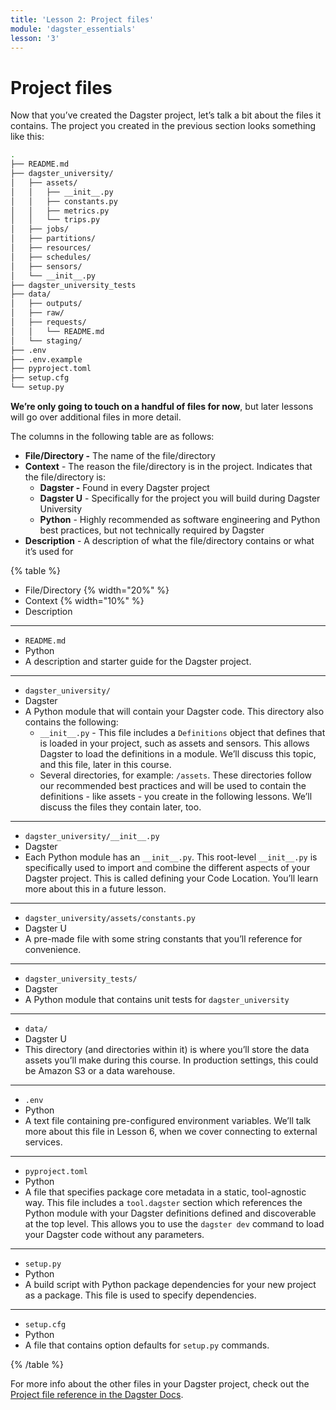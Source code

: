 ```yaml
---
title: 'Lesson 2: Project files'
module: 'dagster_essentials'
lesson: '3'
---
```


# Project files

Now that you’ve created the Dagster project, let’s talk a bit about the files it contains. The project you created in the previous section looks something like this:

```bash
.
├── README.md
├── dagster_university/
│   ├── assets/
│   │   ├── __init__.py
│   │   ├── constants.py
│   │   ├── metrics.py
│   │   └── trips.py
│   ├── jobs/
│   ├── partitions/
│   ├── resources/
│   ├── schedules/
│   ├── sensors/
│   └── __init__.py
├── dagster_university_tests
├── data/
│   ├── outputs/
│   ├── raw/
│   ├── requests/
│   │   └── README.md
│   └── staging/
├── .env
├── .env.example
├── pyproject.toml
├── setup.cfg
└── setup.py
```

**We’re only going to touch on a handful of files for now**, but later lessons will go over additional files in more detail.

The columns in the following table are as follows:

- **File/Directory -** The name of the file/directory
- **Context** - The reason the file/directory is in the project. Indicates that the file/directory is:
  - **Dagster -** Found in every Dagster project
  - **Dagster U** - Specifically for the project you will build during Dagster University
  - **Python** - Highly recommended as software engineering and Python best practices, but not technically required by Dagster
- **Description** - A description of what the file/directory contains or what it’s used for

{% table %}

- File/Directory {% width="20%" %}
- Context {% width="10%" %}
- Description

---

- `README.md`
- Python
- A description and starter guide for the Dagster project.

---

- `dagster_university/`
- Dagster
- A Python module that will contain your Dagster code. This directory also contains the following:
  - `__init__.py` - This file includes a `Definitions` object that defines that is loaded in your project, such as assets and sensors. This allows Dagster to load the definitions in a module. We’ll discuss this topic, and this file, later in this course.
  - Several directories, for example: `/assets`. These directories follow our recommended best practices and will be used to contain the definitions - like assets - you create in the following lessons. We’ll discuss the files they contain later, too.

---

- `dagster_university/__init__.py`
- Dagster
- Each Python module has an `__init__.py`. This root-level `__init__.py` is specifically used to import and combine the different aspects of your Dagster project. This is called defining your Code Location. You’ll learn more about this in a future lesson.

---

- `dagster_university/assets/constants.py`
- Dagster U
- A pre-made file with some string constants that you’ll reference for convenience.

---

- `dagster_university_tests/`
- Dagster
- A Python module that contains unit tests for `dagster_university`

---

- `data/`
- Dagster U
- This directory (and directories within it) is where you’ll store the data assets you’ll make during this course. In production settings, this could be Amazon S3 or a data warehouse.

---

- `.env`
- Python
- A text file containing pre-configured environment variables. We’ll talk more about this file in Lesson 6, when we cover connecting to external services.

---

- `pyproject.toml`
- Python
- A file that specifies package core metadata in a static, tool-agnostic way. This file includes a `tool.dagster` section which references the Python module with your Dagster definitions defined and discoverable at the top level. This allows you to use the `dagster dev` command to load your Dagster code without any parameters.

---

- `setup.py`
- Python
- A build script with Python package dependencies for your new project as a package. This file is used to specify dependencies.

---

- `setup.cfg`
- Python
- A file that contains option defaults for `setup.py` commands.

{% /table %}

For more info about the other files in your Dagster project, check out the [Project file reference in the Dagster Docs](https://docs.dagster.io/guides/understanding-dagster-project-files).
